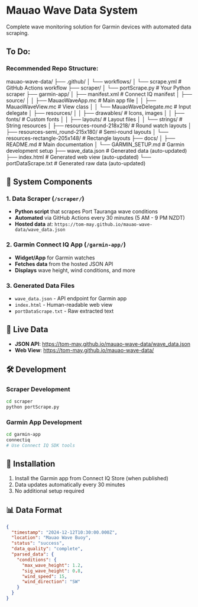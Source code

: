 # Mauao Wave Data System

Complete wave monitoring solution for Garmin devices with automated data scraping.

## To Do:
### Recommended Repo Structure:
mauao-wave-data/
├── .github/
│   └── workflows/
│       └── scrape.yml                 # GitHub Actions workflow
├── scraper/
│   └── portScrape.py                  # Your Python scraper
├── garmin-app/
│   ├── manifest.xml                   # Connect IQ manifest
│   ├── source/
│   │   ├── MauaoWaveApp.mc           # Main app file
│   │   ├── MauaoWaveView.mc          # View class
│   │   └── MauaoWaveDelegate.mc      # Input delegate
│   ├── resources/
│   │   ├── drawables/                # Icons, images
│   │   ├── fonts/                    # Custom fonts
│   │   ├── layouts/                  # Layout files
│   │   └── strings/                  # String resources
│   ├── resources-round-218x218/      # Round watch layouts
│   ├── resources-semi_round-215x180/ # Semi-round layouts
│   └── resources-rectangle-205x148/  # Rectangle layouts
├── docs/
│   ├── README.md                     # Main documentation
│   └── GARMIN_SETUP.md              # Garmin development setup
├── wave_data.json                    # Generated data (auto-updated)
├── index.html                        # Generated web view (auto-updated)
└── portDataScrape.txt               # Generated raw data (auto-updated)

## 🌊 System Components

### 1. Data Scraper (`/scraper/`)
- **Python script** that scrapes Port Tauranga wave conditions
- **Automated** via GitHub Actions every 30 minutes (5 AM - 9 PM NZDT)
- **Hosted data** at: `https://tom-may.github.io/mauao-wave-data/wave_data.json`

### 2. Garmin Connect IQ App (`/garmin-app/`)
- **Widget/App** for Garmin watches
- **Fetches data** from the hosted JSON API
- **Displays** wave height, wind conditions, and more

### 3. Generated Data Files
- `wave_data.json` - API endpoint for Garmin app
- `index.html` - Human-readable web view
- `portDataScrape.txt` - Raw extracted text

## 🔗 Live Data
- **JSON API**: https://tom-may.github.io/mauao-wave-data/wave_data.json
- **Web View**: https://tom-may.github.io/mauao-wave-data/

## 🛠️ Development

### Scraper Development
```bash
cd scraper
python portScrape.py
```

### Garmin App Development
```bash
cd garmin-app
connectiq
# Use Connect IQ SDK tools
```

## 📱 Installation
1. Install the Garmin app from Connect IQ Store (when published)
2. Data updates automatically every 30 minutes
3. No additional setup required

## 📊 Data Format
```json
{
  "timestamp": "2024-12-12T10:30:00.000Z",
  "location": "Mauao Wave Buoy",
  "status": "success",
  "data_quality": "complete",
  "parsed_data": {
    "conditions": {
      "max_wave_height": 1.2,
      "sig_wave_height": 0.8,
      "wind_speed": 15,
      "wind_direction": "SW"
    }
  }
}
```
